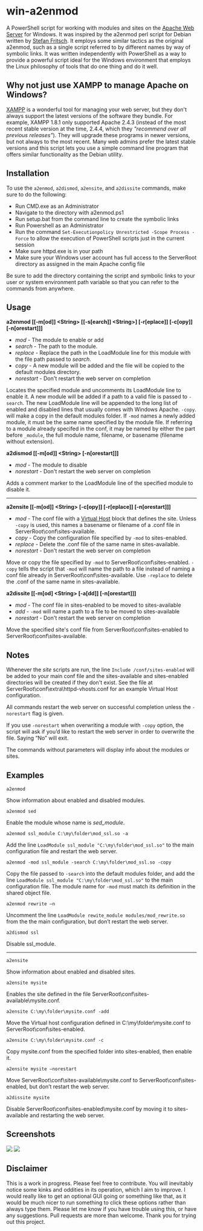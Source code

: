 # win-a2enmod
A PowerShell script for working with modules and sites on the [Apache Web Server][] for Windows. It was inspired by the a2enmod perl script for Debian written by [Stefan Fritsch][]. It employs some similar tactics as the original a2enmod, such as a single script referred to by different names by way of symbolic links. It was written independently with PowerShell as a way to provide a powerful script ideal for the Windows environment that employs the Linux philosophy of tools that do one thing and do it well.

[Apache Web Server]: http://httpd.apache.org/
[Stefan Fritsch]: http://www.sfritsch.de/

## Why not just use XAMPP to manage Apache on Windows?
[XAMPP][] is a wonderful tool for managing your web server, but they don't always support the latest versions of the software
they bundle. For example, XAMPP 1.8.1 only supported Apache 2.4.3 (instead of the most recent stable version at the time, 2.4.4,
which they *"recommend over all previous releases"*). They will upgrade these programs in newer versions, but not always to the most recent. Many web admins prefer the latest stable versions and this script lets you use a simple command line program that
offers similar functionality as the Debian utility.

[XAMPP]: http://www.apachefriends.org/en/xampp-windows.html

## Installation
To use the `a2enmod`, `a2dismod`, `a2ensite`, and `a2dissite` commands, make sure to do the following:

* Run CMD.exe as an Administrator
* Navigate to the directory with a2enmod.ps1
* Run setup.bat from the command line to create the symbolic links
* Run Powershell as an Administrator
* Run the command `Set-Executionpolicy Unrestricted -Scope Process -Force` to allow the execution of PowerShell scripts just in the current session
* Make sure httpd.exe is in your path
* Make sure your Windows user account has full access to the ServerRoot directory as assigned in the main Apache config file

Be sure to add the directory containing the script and symbolic links to your user or system environment path variable so that you can refer to the commands from anywhere.

## Usage  

  __a2enmod [[-m[od]] \<String\> [[-s[earch]] \<String\>] [-r[eplace]] [-c[opy]] [-n[orestart]]]__
* _mod_ - The module to enable or add
* _search_ - The path to the module.
* _replace_ - Replace the path in the LoadModule line for this module with the file path passed to _search_.
* _copy_ - A new module will be added and the file will be copied to the default modules directory.
* _norestart_ - Don't restart the web server on completion

Locates the specified module and uncomments its LoadModule line to enable it. A new module will be added if a path to a valid file is passed to `-search`. The new LoadModule line will be appended to the long list of enabled and disabled lines that usually comes with Windows Apache. `-copy`. will make a copy in the default modules folder. If `-mod` names a newly added module, it must be the same name specified by the module file. If referring to a module already specifed in the conf, it may be named by either the part before `_module`, the full module name, filename, or basename (filename without extension).
	
  __a2dismod [[-m[od]] \<String\> [-n[orestart]]]__
* _mod_ - The module to disable
* _norestart_ - Don't restart the web server on completion

Adds a comment marker to the LoadModule line of the specified module to disable it.

***********

  __a2ensite [[-m[od]] \<String\> [-c[opy]] [-r[eplace]] [-n[orestart]]]__
* _mod_ - The conf file with a [Virtual Host] block that defines the site. Unless `-copy` is used, this names a basename or filename of a .conf file in ServerRoot\conf\sites-available.
* _copy_ - Copy the configuration file specified by `-mod` to sites-enabled.
* _replace_ - Delete the .conf file of the same name in sites-available.
* _norestart_ - Don't restart the web server on completion

Move or copy the file specified by `-mod` to  ServerRoot\conf\sites-enabled. `-copy` tells the script that `-mod` will name the path to a file instead of naming a conf file already in ServerRoot\conf\sites-available. Use `-replace` to delete the .conf of the same name in sites-available.

[Virtual Host]: http://httpd.apache.org/docs/2.4/vhosts/

  __a2dissite [[-m[od] \<String\> [-a[dd]] [-n[orestart]]]__
* _mod_ - The conf file in sites-enabled to be moved to sites-available
* _add_ - `-mod` will name a path to a file to be moved to sites-available
* _norestart_ - Don't restart the web server on completion

Move the specified site's conf file from ServerRoot\conf\sites-enabled to ServerRoot\conf\sites-available.

## Notes
Whenever the _site_ scripts are run, the line `Include /conf/sites-enabled` will be added to your main conf file and the sites-available and sites-enabled directories will be created if they don't exist. See the file at ServerRoot\conf\extra\httpd-vhosts.conf for an example Virtual Host configuration.

All commands restart the web server on successful completion unless the `-norestart` flag is given.

If you use `-norestart` when overwriting a module with `-copy` option, the script will ask if you’d like to restart the web server in order to overwrite the file. Saying “No” will exit.

The commands without parameters will display info about the modules or sites.


## Examples
	a2enmod
Show information about enabled and disabled modules.

	a2enmod sed
Enable the module whose name is *sed_module*.

	a2enmod ssl_module C:\my\folder\mod_ssl.so -a
Add the line `LoadModule ssl_module "C:\my\folder\mod_ssl.so"` to the main configuration file and restart the web server.

	a2enmod -mod ssl_module -search C:\my\folder\mod_ssl.so -copy
Copy the file passed to `-search` into the default modules folder, and add the line `LoadModule ssl_module "C:\my\folder\mod_ssl.so"` to the main configuration file. The module name for `-mod` must match its definition in the shared object file.

	a2enmod rewrite –n
Uncomment the line `LoadModule rewite_module modules/mod_rewrite.so` from the the main configuration, but don’t restart the web server.

	a2dismod ssl
Disable ssl_module.

***********
	a2ensite
Show information about enabled and disabled sites.

	a2ensite mysite
Enables the site defined in the file ServerRoot\conf\sites-available\mysite.conf.

	a2ensite C:\my\folder\mysite.conf -add
Move the Virtual host configuration defined in C:\my\folder\mysite.conf to ServerRoot\conf\sites-enabled.

	a2ensite C:\my\folder\mysite.conf -c
Copy mysite.conf from the specified folder into sites-enabled, then enable it.

	a2ensite mysite –norestart
Move ServerRoot\conf\sites-available\mysite.conf to ServerRoot\conf\sites-enabled, but don’t restart the web server.

	a2dissite mysite
Disable ServerRoot\conf\sites-enabled\mysite.conf by moving it to sites-available and restarting the web server.

## Screenshots
<img src="http://aninternetpresence.net/github/mod_screenshots.png" style="border:none"/>
<img src="http://aninternetpresence.net/github/site_screenshots.png" style="border:none"/>

## Disclaimer
This is a work in progress. Please feel free to contribute. You will inevitably notice some kinks and oddities in its operation, which I aim to improve. I would really like to get an optional GUI going or something like that, as it would be much nicer to run something to click these options rather than always type them. Please let me know if you have trouble using this, or have any suggestions. Pull requests are more than welcome. Thank you for trying out this project.
